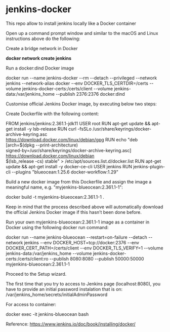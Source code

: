 # jenkins-docker
This repo allow to install jenkins locally like a Docker container


Open up a command prompt window and similar to the macOS and Linux instructions above do the following:

Create a bridge network in Docker

**docker network create jenkins**

Run a docker:dind Docker image

docker run --name jenkins-docker --rm --detach --privileged --network jenkins --network-alias docker --env DOCKER_TLS_CERTDIR=/certs --volume jenkins-docker-certs:/certs/client --volume jenkins-data:/var/jenkins_home --publish 2376:2376 docker:dind


Customise official Jenkins Docker image, by executing below two steps:

Create Dockerfile with the following content:

FROM jenkins/jenkins:2.361.1-jdk11
USER root
RUN apt-get update && apt-get install -y lsb-release
RUN curl -fsSLo /usr/share/keyrings/docker-archive-keyring.asc \
  https://download.docker.com/linux/debian/gpg
RUN echo "deb [arch=$(dpkg --print-architecture) \
  signed-by=/usr/share/keyrings/docker-archive-keyring.asc] \
  https://download.docker.com/linux/debian \
  $(lsb_release -cs) stable" > /etc/apt/sources.list.d/docker.list
RUN apt-get update && apt-get install -y docker-ce-cli
USER jenkins
RUN jenkins-plugin-cli --plugins "blueocean:1.25.6 docker-workflow:1.29"


Build a new docker image from this Dockerfile and assign the image a meaningful name, e.g. "myjenkins-blueocean:2.361.1-1":

docker build -t myjenkins-blueocean:2.361.1-1 .


Keep in mind that the process described above will automatically download the official Jenkins Docker image if this hasn’t been done before.

Run your own myjenkins-blueocean:2.361.1-1 image as a container in Docker using the following docker run command:

docker run --name jenkins-blueocean --restart=on-failure --detach --network jenkins --env DOCKER_HOST=tcp://docker:2376 --env DOCKER_CERT_PATH=/certs/client --env DOCKER_TLS_VERIFY=1 --volume jenkins-data:/var/jenkins_home --volume jenkins-docker-certs:/certs/client:ro --publish 8080:8080 --publish 50000:50000 myjenkins-blueocean:2.361.1-1



Proceed to the Setup wizard.

The first time that you try to access to Jenkins page (localhost:8080), you have to provide an initial password instalation that is on: 
/var/jenkins_home/secrets/initialAdminPassword


For access to container: 

docker exec -it jenkins-blueocean bash


Reference: https://www.jenkins.io/doc/book/installing/docker/
